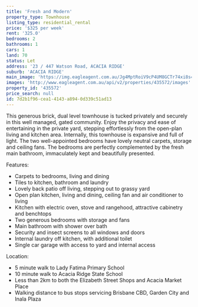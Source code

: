 ```yaml
---
title: 'Fresh and Modern'
property_type: Townhouse
listing_type: residential_rental
price: '$325 per week'
rent: '325.0'
bedrooms: 2
bathrooms: 1
cars: 1
land: 70
status: Let
address: '23 / 447 Watson Road, ACACIA RIDGE'
suburb: 'ACACIA RIDGE'
main_image: 'https://img.eagleagent.com.au/Jg4MptRoiV9cP4UM8GCTr74xi8s=/1280x854/smart/https://s3-us-west-2.amazonaws.com/eagleagent-orig/images/6825737/425972798-image-M.jpg'
images: 'http://www.eagleagent.com.au/api/v2/properties/435572/images'
property_id: '435572'
price_search: null
id: 7d2b1f96-cea1-4143-a894-0d339c51ad13
---
```

This generous brick, dual level townhouse is tucked privately and securely in this well managed, gated community. Enjoy the privacy and ease of entertaining in the private yard, stepping effortlessly from the open-plan living and kitchen area. Internally, this townhouse is expansive and full of light. The two well-appointed bedrooms have lovely neutral carpets, storage and ceiling fans. The bedrooms are perfectly complemented by the fresh main bathroom, immaculately kept and beautifully presented.

Features:
*  Carpets to bedrooms, living and dining
*  Tiles to kitchen, bathroom and laundry
*  Lovely back patio off living, stepping out to grassy yard
*  Open plan kitchen, living and dining, ceiling fan and air conditioner to living
*  Kitchen with electric oven, stove and rangehood, attractive cabinetry and benchtops
*  Two generous bedrooms with storage and fans
*  Main bathroom with shower over bath
*  Security and insect screens to all windows and doors
*  Internal laundry off kitchen, with additional toilet
*  Single car garage with access to yard and internal access

Location:
*  5 minute walk to Lady Fatima Primary School
*  10 minute walk to Acacia Ridge State School
*  Less than 2km to both the Elizabeth Street Shops and Acacia Market Place
*  Walking distance to bus stops servicing Brisbane CBD, Garden City and Inala Plaza